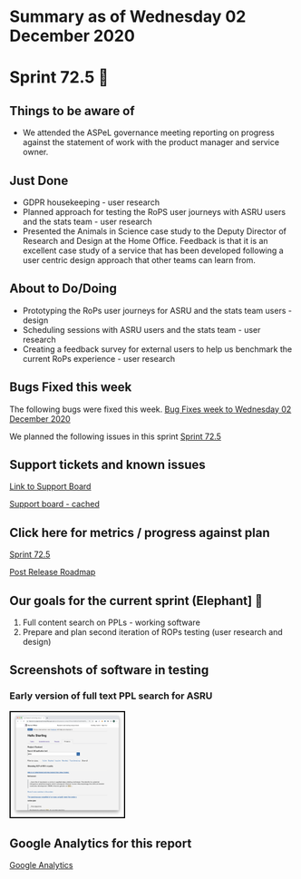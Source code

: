 # Summary as of Wednesday 02 December 2020 

# Sprint 72.5 &#x1F418;

## Things to be aware of
* We attended the ASPeL governance meeting reporting on progress against the statement of work with the product manager and service owner.

## Just Done
* GDPR housekeeping - user research
* Planned approach for testing the RoPS user journeys with ASRU users and the stats team - user research
* Presented the Animals in Science case study to the Deputy Director of Research and Design at the Home Office. Feedback is that it is an excellent case study of a service that has been developed following a user centric design approach that other teams can learn from.

## About to Do/Doing
* Prototyping the RoPs user journeys for ASRU and the stats team users - design
* Scheduling sessions with ASRU users and the stats team - user research
* Creating a feedback survey for external users to help us benchmark the current RoPs experience - user research

## Bugs Fixed this week
The following bugs were fixed this week.
[Bug Fixes week to Wednesday 02 December 2020](graphs/bugs02122020.png)

We planned the following issues in this sprint 
[Sprint 72.5](graphs/sprint02122020.png)

## Support tickets and known issues
[Link to Support Board](https://collaboration.homeoffice.gov.uk/jira/secure/RapidBoard.jspa?rapidView=1717&selectedIssue=ASSB-253)

[Support board - cached](graphs/supportBoard02122020.png)

## Click here for metrics / progress against plan
[Sprint 72.5](graphs/progress02122020.png)

[Post Release Roadmap](graphs/roadmap02122020.png)

## Our goals for the current sprint (Elephant] &#x1F418;
1. Full content search on PPLs - working software 
2. Prepare and plan second iteration of ROPs testing (user research and design) 


## Screenshots of software in testing
### Early version of full text PPL search for ASRU
<a href="graphs/proto1_02122020.png"><img src="graphs/proto1_02122020.png" alt="HTML5 Icon" width="200" style="border:2px solid black"></a>
<br>


## Google Analytics for this report
[Google Analytics](graphs/GA02122020.png)


